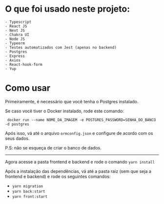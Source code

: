 # O que foi usado neste projeto:

    - Typescript
    - React JS
    - Next JS
    - Chakra UI
    - Node JS
    - Typeorm
    - Testes automatizados com Jest (apenas no backend)
    - Postgres
    - Express
    - Axios
    - React-hook-form
    - Yup

# Como usar

Primeiramente, é necessário que você tenha o Postgres instalado.

Se caso você tiver o Docker instalado, rode este comando:

```
 docker run --name NOME_DA_IMAGEM -e POSTGRES_PASSWORD=SENHA_DO_BANCO -d postgres
```

Após isso, vá até o arquivo `ormconfig.json` e configure de acordo com os seus dados.

P.S: não se esqueça de criar o banco de dados.

---

Agora acesse a pasta frontend e backend e rode o comando `yarn install`

Após a instalação das dependências, vá até a pasta raiz (sem que seja a frontend e backend) e rode os seguintes comandos:

- `yarn migration`
- `yarn back:start`
- `yarn front:start`
